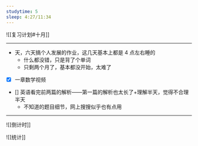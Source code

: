 ```yaml
---
studytime: 5
sleep: 4:27/11:34
---
```


![[复习计划#十月]]

---

- 天，六天搞个人发展的作业，这几天基本上都是 4 点左右睡的
	- 什么都没错，只是背了个单词
	- 只剩两个月了，基本都没开始，太难了
- [x] 一章数学视频
- [] 英语看完前两篇的解析——第一篇的解析也太长了+理解半天，觉得不合理半天
	- 不知道的题目细节，网上搜搜似乎也有点用


---

![[倒计时]]

![[统计]]
